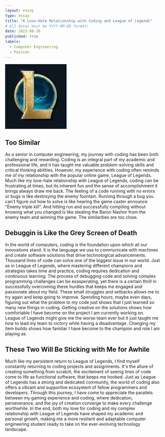 ```yaml
---
layout: essay
type: essay
title: "A Love-Hate Relationship with Coding and League of Legends"
# All dates must be YYYY-MM-DD format!
date: 2023-08-30
published: true
labels:
  - Computer Engineering
  - Passion
---
```


<img width="200px" class="rounded float-start pe-4" src="../img/ics314LOLlogo.jpg">

## Too Similar

As a senior in computer engineering, my journey with coding has been both challenging and rewarding. Coding is an integral part of my academic and professional life, and it has taught me valuable problem-solving skills and critical thinking abilities. However, my experience with coding often reminds me of my relationship with the popular online game, League of Legends. Much like my love-hate relationship with League of Legends, coding can be frustrating at times, but its inherent fun and the sense of accomplishment it brings always draw me back. The feeling of a code running with no errors or bugs is like destroying the enemy fountain. Running through a bug you can't figure out how to solve is like hearing the game caster announce "Enemy triple kill". And hitting run and successfully compiling without knowing what you changed is like stealing the Baron Nashor from the enemy team and winning the game. The similarities are too close.

## Debuggin is Like the Grey Screen of Death

In the world of computers, coding is the foundation upon which all our innovations stand. It is the language we use to communicate with machines and create software solutions that drive technological advancements. Thousand lines of code can solve one of the biggest issue in our world. Just as in League of Legends, where mastering different champions and strategies takes time and practice, coding requires dedication and continuous learning. The process of debugging code and solving complex programming challenges can be exasperating, yet there is a certain thrill in successfully overcoming these hurdles that keeps me engaged and passionate about my field. These small struggles and setbacks allows me to try again and keep going to improve. Spending hours, maybe even days, figuring out what the problem to my code just shows that I just learned so many new things in coding. Getting creative on the solutions shows how comfortable I have become on the project I am currently working on. League of Legends might give me the worse team ever but it just taught me how to lead my team to victory while having a disadvantage. Changing my item builds shows how familiar I have become to the champion and role I am playing as.

## These Two Will Be Sticking with Me for Awhile

Much like my persistent return to League of Legends, I find myself constantly returning to coding projects and assignments. It's the allure of creating something from scratch, the excitement of seeing lines of code come to life as functional software, that keeps me hooked. Just as League of Legends has a strong and dedicated community, the world of coding also offers a vibrant and supportive ecosystem of fellow programmers and developers. Through this journey, I have come to appreciate the parallels between my gaming experience and coding, where dedication, perseverance, and the joy of creation converge to make every challenge worthwhile. In the end, both my love for coding and my complex relationship with League of Legends have shaped my academic and personal growth, making me a more resilient and adaptable computer engineering student ready to take on the ever-evolving technology landscape.
